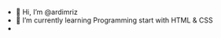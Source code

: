 - 👋 Hi, I’m @ardimriz
- 🌱 I’m currently learning Programming start with HTML & CSS
- 
<!---
ardimriz/ardimriz is a ✨ special ✨ repository because its `README.md` (this file) appears on your GitHub profile.
You can click the Preview link to take a look at your changes.
--->
